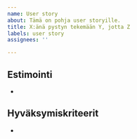 ```yaml
---
name: User story
about: Tämä on pohja user storyille.
title: X:änä pystyn tekemään Y, jotta Z
labels: user story
assignees: ''

---
```


## Estimointi
-

## Hyväksymiskriteerit
-
